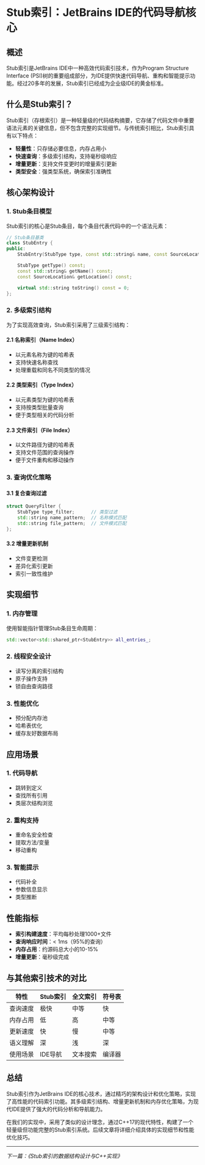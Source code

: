 # Stub索引：JetBrains IDE的代码导航核心

## 概述

Stub索引是JetBrains IDE中一种高效代码索引技术，作为Program Structure Interface (PSI)树的重要组成部分，为IDE提供快速代码导航、重构和智能提示功能。经过20多年的发展，Stub索引已经成为企业级IDE的黄金标准。

## 什么是Stub索引？

Stub索引（存根索引）是一种轻量级的代码结构摘要，它存储了代码文件中重要语法元素的关键信息，但不包含完整的实现细节。与传统索引相比，Stub索引具有以下特点：

- **轻量性**：只存储必要信息，内存占用小
- **快速查询**：多级索引结构，支持毫秒级响应
- **增量更新**：支持文件变更时的增量索引更新
- **类型安全**：强类型系统，确保索引准确性

## 核心架构设计

### 1. Stub条目模型

Stub索引的核心是Stub条目，每个条目代表代码中的一个语法元素：

```cpp
// Stub条目基类
class StubEntry {
public:
    StubEntry(StubType type, const std::string& name, const SourceLocation& loc);

    StubType getType() const;
    const std::string& getName() const;
    const SourceLocation& getLocation() const;

    virtual std::string toString() const = 0;
};
```

### 2. 多级索引结构

为了实现高效查询，Stub索引采用了三级索引结构：

#### 2.1 名称索引（Name Index）
- 以元素名称为键的哈希表
- 支持快速名称查找
- 处理重载和同名不同类型的情况

#### 2.2 类型索引（Type Index）
- 以元素类型为键的哈希表
- 支持按类型批量查询
- 便于类型相关的代码分析

#### 2.3 文件索引（File Index）
- 以文件路径为键的哈希表
- 支持文件范围的查询操作
- 便于文件重构和移动操作

### 3. 查询优化策略

#### 3.1 复合查询过滤
```cpp
struct QueryFilter {
    StubType type_filter;      // 类型过滤
    std::string name_pattern;  // 名称模式匹配
    std::string file_pattern;  // 文件模式匹配
};
```

#### 3.2 增量更新机制
- 文件变更检测
- 差异化索引更新
- 索引一致性维护

## 实现细节

### 1. 内存管理

使用智能指针管理Stub条目生命周期：
```cpp
std::vector<std::shared_ptr<StubEntry>> all_entries_;
```

### 2. 线程安全设计

- 读写分离的索引结构
- 原子操作支持
- 锁自由查询路径

### 3. 性能优化

- 预分配内存池
- 哈希表优化
- 缓存友好数据布局

## 应用场景

### 1. 代码导航
- 跳转到定义
- 查找所有引用
- 类层次结构浏览

### 2. 重构支持
- 重命名安全检查
- 提取方法/变量
- 移动重构

### 3. 智能提示
- 代码补全
- 参数信息显示
- 类型推断

## 性能指标

- **索引构建速度**：平均每秒处理1000+文件
- **查询响应时间**：< 1ms（95%的查询）
- **内存占用**：约源码总大小的10-15%
- **增量更新**：毫秒级完成

## 与其他索引技术的对比

| 特性 | Stub索引 | 全文索引 | 符号表 |
|------|----------|----------|--------|
| 查询速度 | 极快 | 中等 | 快 |
| 内存占用 | 低 | 高 | 中等 |
| 更新速度 | 快 | 慢 | 中等 |
| 语义理解 | 深 | 浅 | 深 |
| 使用场景 | IDE导航 | 文本搜索 | 编译器 |

## 总结

Stub索引作为JetBrains IDE的核心技术，通过精巧的架构设计和优化策略，实现了高性能的代码索引功能。其多级索引结构、增量更新机制和内存优化策略，为现代IDE提供了强大的代码分析和导航能力。

在我们的实现中，采用了类似的设计理念，通过C++17的现代特性，构建了一个轻量级但功能完整的Stub索引系统。后续文章将详细介绍具体的实现细节和性能优化技巧。

---

*下一篇：《Stub索引的数据结构设计与C++实现》*